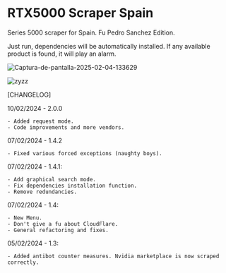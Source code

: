 # RTX5000 Scraper Spain
Series 5000 scraper for Spain. Fu Pedro Sanchez Edition.

Just run, dependencies will be automatically installed. If any available product is found, it will play an alarm.

![Captura-de-pantalla-2025-02-04-133629](https://github.com/user-attachments/assets/69aad785-20df-4572-98b8-728b7842a434)

![zyzz](https://github.com/user-attachments/assets/05b14530-f831-4a6d-9699-1254f123c209)


[CHANGELOG]

10/02/2024 - 2.0.0
    
    - Added request mode.
    - Code improvements and more vendors.
    
07/02/2024 - 1.4.2
    
    - Fixed various forced exceptions (naughty boys).
    
07/02/2024 - 1.4.1:
    
    - Add graphical search mode.
    - Fix dependencies installation function.
    - Remove redundancies.

07/02/2024 - 1.4:

    - New Menu.
    - Don't give a fu about CloudFlare.
    - General refactoring and fixes.
    
05/02/2024 - 1.3:

    - Added antibot counter measures. Nvidia marketplace is now scraped correctly.

